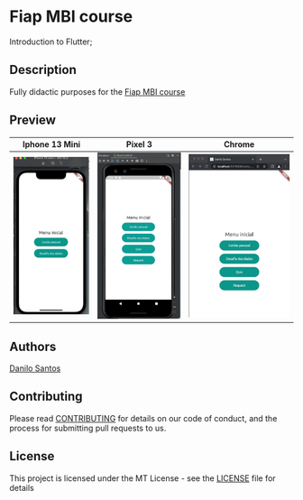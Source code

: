 # Fiap MBI course 

Introduction to Flutter;

## Description

Fully didactic purposes for the [Fiap MBI course](https://www.fiap.com.br/)

## Preview

| Iphone 13 Mini | Pixel 3 | Chrome |
| ---- | ---- |  ---- |
| ![.](img/iphone.13.mini.gif) | ![.](img/pixel.gif) | ![.](img/chrome.gif)

## Authors

[Danilo Santos](https://www.linkedin.com/in/danilopsnts/)

## Contributing

Please read [CONTRIBUTING](CONTRIBUTING.md) for details on our code of conduct, and the process for submitting pull requests to us.
## License

This project is licensed under the MT License - see the [LICENSE](LICENSE.md) file for details

